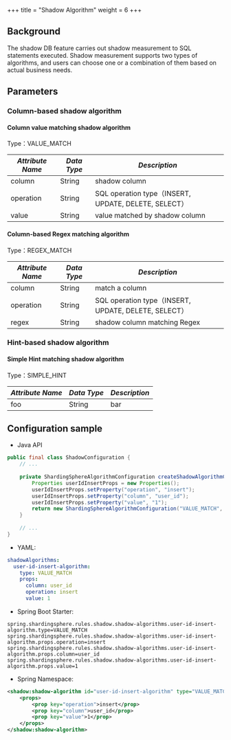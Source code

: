 +++
title = "Shadow Algorithm"
weight = 6
+++

## Background
The shadow DB feature carries out shadow measurement to SQL statements executed. Shadow measurement supports two types of algorithms, and users can choose one or a combination of them based on actual business needs.

## Parameters
### Column-based shadow algorithm

#### Column value matching shadow algorithm
Type：VALUE_MATCH

| *Attribute Name* | *Data Type* | *Description*  |
| ----------- | ---------- | ------- |
| column  | String    | shadow column |
| operation  | String    | SQL operation type（INSERT, UPDATE, DELETE, SELECT）|
| value | String    | value matched by shadow column |

#### Column-based Regex matching algorithm
Type：REGEX_MATCH

| *Attribute Name* | *Data Type* | *Description*  |
| ---------- | ---------- | -------- |
| column | String  | match a column |
| operation | String  | SQL operation type（INSERT, UPDATE, DELETE, SELECT）|
| regex | String  | shadow column matching Regex |

### Hint-based shadow algorithm

#### Simple Hint matching shadow algorithm
Type：SIMPLE_HINT

| *Attribute Name* | *Data Type*  | *Description*     |
| ----------  | -----------  | --------- |
| foo | String | bar       |

## Configuration sample
- Java API

```java
public final class ShadowConfiguration {
    // ...
    
    private ShardingSphereAlgorithmConfiguration createShadowAlgorithmConfiguration() {
        Properties userIdInsertProps = new Properties();
        userIdInsertProps.setProperty("operation", "insert");
        userIdInsertProps.setProperty("column", "user_id");
        userIdInsertProps.setProperty("value", "1");
        return new ShardingSphereAlgorithmConfiguration("VALUE_MATCH", userIdInsertProps));
    }
    
    // ...
}
```

- YAML:
```yaml
shadowAlgorithms:
  user-id-insert-algorithm:
    type: VALUE_MATCH
    props:
      column: user_id
      operation: insert
      value: 1
```

- Spring Boot Starter:
```properties
spring.shardingsphere.rules.shadow.shadow-algorithms.user-id-insert-algorithm.type=VALUE_MATCH
spring.shardingsphere.rules.shadow.shadow-algorithms.user-id-insert-algorithm.props.operation=insert
spring.shardingsphere.rules.shadow.shadow-algorithms.user-id-insert-algorithm.props.column=user_id
spring.shardingsphere.rules.shadow.shadow-algorithms.user-id-insert-algorithm.props.value=1
```

- Spring Namespace:
```xml
<shadow:shadow-algorithm id="user-id-insert-algorithm" type="VALUE_MATCH">
    <props>
        <prop key="operation">insert</prop>
        <prop key="column">user_id</prop>
        <prop key="value">1</prop>
    </props>
</shadow:shadow-algorithm>
```

